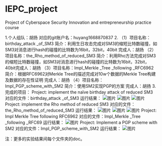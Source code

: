 # IEPC_project
  Project of Cyberspace Security Innovation and entrepreneurship practice course

1.个人组队：胡扬   对应的git账户名：huyang1668870837
2.
（1）项目名称：birthday_attack _of_SM3   简介：利用生日攻击完成对SM3的缩短比特数碰撞，如SM3对消息进行hash的碰撞的比特数为16bit，32bit，40bit 完成人：胡扬
（2）项目名称：the_Rho_method_of_reduced_SM3  简介：利用Rho方法完成对SM3的缩短比特数碰撞，如SM3对消息进行hash的碰撞的比特数为16bit，32bit，40bit完成人：胡扬
（3）项目名称：Impl_Merkle _Tree _following _RFC6962  简介：根据RFC6962对Merkle Tree的描述完成对10w个数据的Merkle Tree构建及数据的存在性证明  完成人：胡扬
（4）项目名称：Impl_PGP_scheme_with_SM2  简介：使用SM2实现PGP的方案  完成人：胡扬
3.
完成的项目：
Project: implement the naïve birthday attack of reduced SM3 
对应的文件：birthday_attack _of_SM3
运行结果：
![图片](https://user-images.githubusercontent.com/76390993/181865684-4b0985f4-ffd4-4836-9acd-658d8f427cf5.png)
![图片](https://user-images.githubusercontent.com/76390993/181865726-2dc50291-474f-49f8-bc3c-037f2d31cc02.png)
![图片](https://user-images.githubusercontent.com/76390993/181865734-17d31cf8-7fda-4bd8-a9ad-444845795cff.png)
Project: implement the Rho method of reduced SM3
对应的文件：the_Rho_method_of_reduced_SM3
运行结果：
![图片](https://user-images.githubusercontent.com/76390993/181865801-c51012b4-1b73-48b9-9931-67cc7a4a3872.png)
![图片](https://user-images.githubusercontent.com/76390993/181865813-32fce975-0e7f-4cdc-a9ab-6a345c33fc78.png)
![图片](https://user-images.githubusercontent.com/76390993/181865817-efdea37e-599e-4c32-89d9-43884592d1a0.png)
Project: Impl Merkle Tree following RFC6962
对应的文件：Impl_Merkle _Tree _following _RFC69
运行结果：
![图片](https://user-images.githubusercontent.com/76390993/181865857-a85d75d9-bd8a-4549-8074-0f0608bcd528.png)
Project: Implement a PGP scheme with SM2
对应的文件：Impl_PGP_scheme_with_SM2
运行结果：
![图片](https://user-images.githubusercontent.com/76390993/181865834-88dd1699-f2e1-441d-ae63-e2d9744deb36.png)

注：更多的实验结果间每个文件夹的doc。
